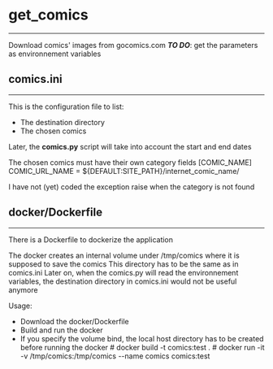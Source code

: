 # get_comics
----
Download comics' images from gocomics.com
***TO DO***: get the parameters as environnement variables

## comics.ini
----
This is the configuration file to list:

- The destination directory
- The chosen comics

Later, the **comics.py** script will take into account the start and end dates

The chosen comics must have their own category fields
\[COMIC_NAME\]
COMIC\_URL\_NAME = ${DEFAULT:SITE\_PATH}/internet\_comic\_name/

I have not (yet) coded the exception raise when the category is not found


## docker/Dockerfile
----
There is a Dockerfile to dockerize the application

The docker creates an internal volume under /tmp/comics where it is supposed to save the comics
This directory has to be the same as in comics.ini
Later on, when the comics.py will read the environnement variables, 
the destination directory in comics.ini would not be useful anymore

Usage:
- Download the docker/Dockerfile
- Build and run the docker
- If you specify the volume bind, the local host directory has to be created before running the docker
\# docker build -t comics:test .
\# docker run -it -v /tmp/comics:/tmp/comics --name comics comics:test
